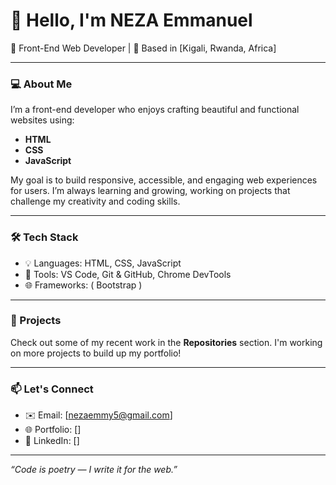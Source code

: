 # 👋 Hello, I'm NEZA Emmanuel

🚀 Front-End Web Developer | 📍 Based in [Kigali, Rwanda, Africa]

---

### 💻 About Me

I’m a front-end developer who enjoys crafting beautiful and functional websites using:

- **HTML**
- **CSS**
- **JavaScript**

My goal is to build responsive, accessible, and engaging web experiences for users. I’m always learning and growing, working on projects that challenge my creativity and coding skills.

---

### 🛠️ Tech Stack
- 💡 Languages: HTML, CSS, JavaScript
- 🔧 Tools: VS Code, Git & GitHub, Chrome DevTools
- 🌐 Frameworks: ( Bootstrap )

---

### 📂 Projects

Check out some of my recent work in the **Repositories** section. I'm working on more projects to build up my portfolio!

---

### 📫 Let's Connect

- ✉️ Email: [nezaemmy5@gmail.com]
- 🌐 Portfolio: []
- 💼 LinkedIn: []

---

_“Code is poetry — I write it for the web.”_
